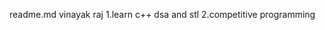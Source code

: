 readme.md
          vinayak raj
          1.learn c++ dsa and stl
          2.competitive programming
